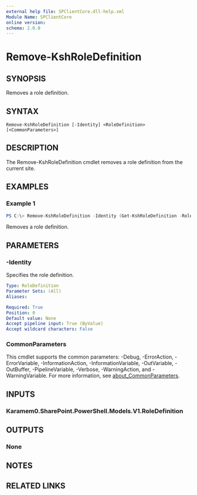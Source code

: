 ```yaml
---
external help file: SPClientCore.dll-help.xml
Module Name: SPClientCore
online version:
schema: 2.0.0
---
```


# Remove-KshRoleDefinition

## SYNOPSIS
Removes a role definition.

## SYNTAX

```
Remove-KshRoleDefinition [-Identity] <RoleDefinition> [<CommonParameters>]
```

## DESCRIPTION
The Remove-KshRoleDefinition cmdlet removes a role definition from the current site.

## EXAMPLES

### Example 1
```powershell
PS C:\> Remove-KshRoleDefinition -Identity (Get-KshRoleDefinition -RoleDefinitionName 'Viewer')
```

Removes a role definition.

## PARAMETERS

### -Identity
Specifies the role definition.

```yaml
Type: RoleDefinition
Parameter Sets: (All)
Aliases:

Required: True
Position: 0
Default value: None
Accept pipeline input: True (ByValue)
Accept wildcard characters: False
```

### CommonParameters
This cmdlet supports the common parameters: -Debug, -ErrorAction, -ErrorVariable, -InformationAction, -InformationVariable, -OutVariable, -OutBuffer, -PipelineVariable, -Verbose, -WarningAction, and -WarningVariable. For more information, see [about_CommonParameters](http://go.microsoft.com/fwlink/?LinkID=113216).

## INPUTS

### Karamem0.SharePoint.PowerShell.Models.V1.RoleDefinition

## OUTPUTS

### None

## NOTES

## RELATED LINKS
